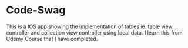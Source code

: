 # Code-Swag
This is a IOS app showing the implementation of tables ie. table view controller and collection view controller using local data. I learn this from Udemy Course that I have completed.
